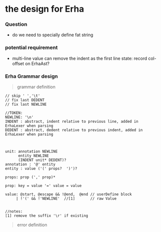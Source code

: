 # the design for Erha


### Question
* do we need to specially define fat string


### potential requirement
* multi-line value can remove the indent as the first line state: record col-offset on ErhaAst?

### Erha Grammar design
> grammar definition
```
// skip ' ','\t'
// fix last DEDENT
// fix last NEWLINE

//TOKEN:
NEWLINE: '\n'
INDENT : abstract, indent relative to previous line, added in ErhaLexer when parsing
DEDENT : abstract, dedent relative to previous indent, added in ErhaLexer when parsing



unit: annotation NEWLINE 
      entity NEWLINE 
	  (INDENT unit* DEDENT)?
annotation : '@' entity
entity : value ('(' props?  ')')?

props: prop (',' prop)*

prop: key = value '=' value = value

value: @start, @escape && !@end,  @end // userDefine block
	 | !'(' && !'NEWLINE'  //[1]       // raw Value

	 
//notes:
[1] remove the suffix '\r' if existing

```

> error definition
